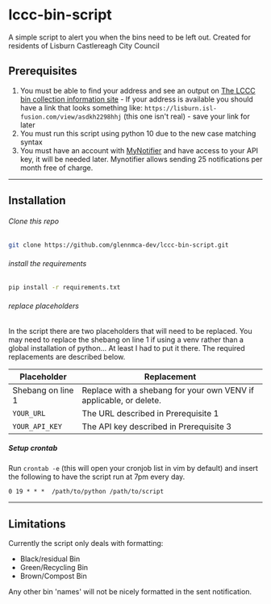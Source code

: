 # lccc-bin-script
A simple script to alert you when the bins need to be left out. Created for residents of Lisburn Castlereagh City Council
## Prerequisites
1) You must be able to find your address and see an output on [The LCCC bin collection information site](https://lisburn.isl-fusion.com/) - If your address is available you should have a link that looks something like: `https://lisburn.isl-fusion.com/view/asdkh2298hhj` (this one isn't real) - save your link for later
2) You must run this script using python 10 due to the new case matching syntax
3) You must have an account with [MyNotifier](https://www.mynotifier.app/) and have access to your API key, it will be needed later. Mynotifier allows sending 25 notifications per month free of charge.
---
## Installation
###### Clone this repo
```sh
git clone https://github.com/glennmca-dev/lccc-bin-script.git
```
###### install the requirements
```sh
pip install -r requirements.txt
```
###### replace placeholders
In the script there are two placeholders that will need to be replaced.
You may need to replace the shebang on line 1 if using a venv rather than a global installation of python... At least I had to put it there.
The required replacements are described below.

|Placeholder|Replacement|
|-----------|-----------|
|Shebang on line 1|Replace with a shebang for your own VENV if applicable, or delete.|
|`YOUR_URL`| The URL described in Prerequisite 1 |
|`YOUR_API_KEY`| The API key described in Prerequisite 3 |

##### Setup crontab
Run `crontab -e` (this will open your cronjob list in vim by default) and insert the following to have the script run at 7pm every day.
```crontab
0 19 * * *  /path/to/python /path/to/script
```
---

## Limitations
Currently the script only deals with formatting:
- Black/residual Bin
- Green/Recycling Bin
- Brown/Compost Bin

Any other bin 'names' will not be nicely formatted in the sent notification.